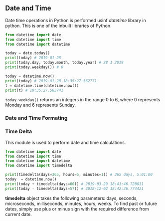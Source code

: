 ## Date and Time
Date time operations in Python is performed usinf *datetime* library in python. This is one of the inbuilt libraries of Python.
```Python
from datetime import date 
from datetime import time
from datetime import datetime

today = date.today()
print(today) # 2019-01-28
print(today.day, today.month, today.year) # 28 1 2019
print(today.weekday()) # 0

today = datetime.now()
print(today) # 2019-01-28 18:35:27.562771
t = datetime.time(datetime.now())
print(t) # 18:35:27.563741
```
```today.weekday()``` returns an integers in the range 0 to 6, where 0 represents Monday and 6 represents Sunday.

### Date and Time Formating
### Time Delta
This module is used to perform date and time calculations. 
```Python
from datetime import date 
from datetime import time
from datetime import datetime
from datetime import timedelta

print(timedelta(days=365, hours=5, minutes=1)) # 365 days, 5:01:00
today  = datetime.now()
print(today + timedelta(days=60)) # 2019-03-29 18:41:46.720811
print(today - timedelta(days=57)) # 2018-12-02 18:42:36.774421
```
**timedelta** object takes the following parameters: days, seconds, microseconds, milliseconds, minutes, hours, weeks. 
To find past or future dates, simply use plus or minus sign with the required difference from current date.
